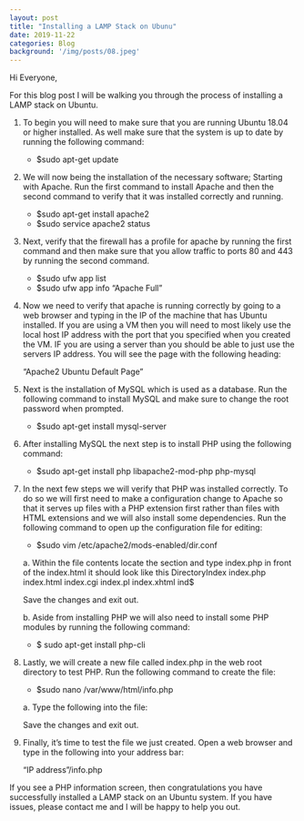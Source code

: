 ```yaml
---
layout: post
title: "Installing a LAMP Stack on Ubunu"
date: 2019-11-22
categories: Blog
background: '/img/posts/08.jpeg'
---
```


Hi Everyone,

For this blog post I will be walking you through the process of installing a LAMP stack on Ubuntu. 

1. To begin you will need to make sure that you are running Ubuntu 18.04 or higher installed. As well make sure that the system is up to date by running the following command:

      - $sudo apt-get update

2. We will now being the installation of the necessary software; Starting with Apache. Run the first command to install Apache and then the second command to verify that it was installed correctly and running. 

      - $sudo apt-get install apache2
      - $sudo service apache2 status

3. Next, verify that the firewall has a profile for apache by running the first command and then make sure that you allow traffic to ports 80 and 443 by running the second command.

      -	$sudo ufw app list
      -	$sudo ufw app info “Apache Full”

4. Now we need to verify that apache is running correctly by going to a web browser and typing in the IP of the machine that has Ubuntu installed. If you are using a VM then you will need to most likely use the local host IP address with the port that you specified when you created the VM. IF you are using a server than you should be able to just use the servers IP address. You will see the page with the following heading:

      “Apache2 Ubuntu Default Page”

5. Next is the installation of MySQL which is used as a database. Run the following command to install MySQL and make sure to change the root password when prompted.

      - $sudo apt-get install mysql-server


6. After installing MySQL the next step is to install PHP using the following command:

      -	$sudo apt-get install php libapache2-mod-php php-mysql

7. In the next few steps we will verify that PHP was installed correctly. To do so we will first need to make a configuration change to Apache so that it serves up files with a PHP extension first rather than files with HTML extensions and we will also install some dependencies. Run the following command to open up the configuration file for editing:

      -	$sudo vim /etc/apache2/mods-enabled/dir.conf

      a. Within the file contents locate the section <IfModule mode_dir.c> and type index.php in front of the index.html it should look like this
          <IfModule mode_dir.c>
		DirectoryIndex index.php index.html index.cgi index.pl index.xhtml ind$
          </IfModule>

      Save the changes and exit out.

      b. Aside from installing PHP we will also need to install some PHP modules by running the following command:

      -	$ sudo apt-get install php-cli

8. Lastly, we will create a new file called index.php in the web root directory to test PHP. Run the following command to create the file:

      -	$sudo nano /var/www/html/info.php

      a. Type the following into the file:
        <?php 
          phpinfo ();
        ?>

      Save the changes and exit out.

9. Finally, it’s time to test the file we just created. Open a web browser and type in the following into your address bar:

      “IP address”/info.php

If you see a PHP information screen, then congratulations you have successfully installed a LAMP stack on an Ubuntu system. If you have issues, please contact me and I will be happy to help you out.

